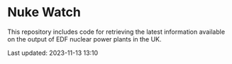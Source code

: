 # Nuke Watch

This repository includes code for retrieving the latest information available on the output of EDF nuclear power plants in the UK.

Last updated: 2023-11-13 13:10
